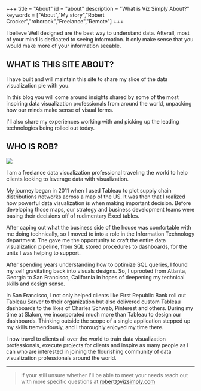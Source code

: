 +++
title = "About"
id = "about"
description = "What is Viz Simply About?"
keywords = ["About","My story","Robert Crocker","robcrock","Freelance","Remote"]
+++

I believe Well designed are the best way to understand data. Afterall, most of your mind is dedicated to seeing information. It only make sense that you would make more of your information seeable.

## WHAT IS THIS SITE ABOUT?

I have built and will maintain this site to share my slice of the data visualization pie with you.

In this blog you will come around insights shared by some of the most inspiring data visualization professionals from around the world, unpacking how our minds make sense of visual forms.

I'll also share my experiences working with and picking up the leading technologies being rolled out today.

## WHO IS ROB?

![](/img/about/head-shot.png)

I am a freelance data visualization professional traveling the world to help clients looking to leverage data with visualization.

My journey began in 2011 when I used Tableau to plot supply chain distributions networks across a map of the US. It was then that I realized how powerful data visualization is when making important decision. Before developing those maps, our strategy and business development teams were basing their decisions off of rudimentary Excel tables.

After caping out what the business side of the house was comfortable with me doing technically, so I moved to into a role in the Information Technology department. The gave me the opportunity to craft the entire data visualization pipeline, from SQL stored procedures to dashboards, for the units I was helping to support.

After spending years understanding how to optimize SQL queries, I found my self gravitating back into visuals designs. So, I uprooted from Atlanta, Georgia to San Francisco, California in hopes of deepening my technical skills and design sense.

In San Francisco, I not only helped clients like First Republic Bank roll out Tableau Server to their organization but also delivered custom Tableau dashboards to the likes of Charles Schwab, Pinterest and others. During my time at Slalom, we incorporated much more than Tableau to design our dashboards. Thinking outside the scope of a single application stepped up my skills tremendously, and I thoroughly enjoyed my time there.

I now travel to clients all over the world to train data visualization professionals, execute projects for clients and inspire as many people as I can who are interested in joining the flourishing community of data visualization professionals around the world.

---

> If your still unsure whether I'll be able to meet your needs reach out with more specific questions at robert@vizsimply.com 
